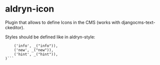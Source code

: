 aldryn-icon
===========

Plugin that allows to define Icons in the CMS (works with djangocms-text-ckeditor).


Styles should be defined like in aldryn-style:
```ALDRYN_STYLE_CLASS_NAMES = (
    ('info', _("info")),
    ('new', _("new")),
    ('hint', _("hint")),
)```
